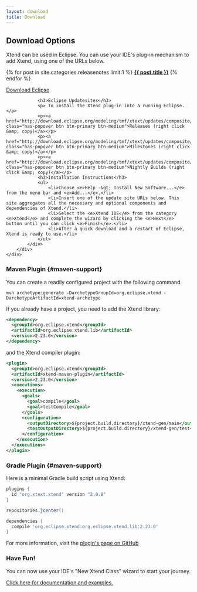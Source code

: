 ```yaml
---
layout: download
title: Download
---
```

<div>
	<div class="container">
		<div class="row">
			<div class="span12">
				<h2>Download Options</h2>
				<p>
		Xtend can be used in Eclipse. You can use your IDE's plug-in mechanism to add Xtend, using one of the URLs below.
				</p>
				<p>
				{% for post in site.categories.releasenotes limit:1 %}
					<strong><a href="releasenotes.html">{{ post.title }}</a></strong>
				{% endfor %}
				</p>
			</div>
		</div>
		<div class="row">
			<div class="span12">
				<a href="https://www.eclipse.org/downloads/" target="_blank" class="has-popover btn btn-success btn-large pull_left">Download Eclipse</a>

				<h3>Eclipse Updatesites</h3>
				<p> To install the Xtend plug-in into a running Eclipse.</p>
				<p><a href="http://download.eclipse.org/modeling/tmf/xtext/updates/composite/releases/" class="has-popover btn btn-primary btn-medium">Releases (right click &amp; copy)</a></p>
				<p><a href="http://download.eclipse.org/modeling/tmf/xtext/updates/composite/milestones/" class="has-popover btn btn-primary btn-medium">Milestones (right click &amp; copy)</a></p>
				<p><a href="http://download.eclipse.org/modeling/tmf/xtext/updates/composite/latest/" class="has-popover btn btn-primary btn-medium">Nightly Builds (right click &amp; copy)</a></p>
				<h3>Installation Instructions</h3>
				<ul>
					<li>Choose <e>Help -&gt; Install New Software...</e> from the menu bar and <e>Add...</e>.</li>
					<li>Insert one of the update site URLs below. This site aggregates all the necessary and optional components and dependencies of Xtend.</li>
					<li>Select the <e>Xtend IDE</e> from the category <e>Xtend</e> and complete the wizard by clicking the <e>Next</e> button until you can click <e>Finish</e>.</li>
					<li>After a quick download and a restart of Eclipse, Xtend is ready to use.</li>
				</ul>
			</div>
		</div>
	</div>
</div>

### Maven Plugin {#maven-support}

You can create a readily configured project with the following command.

```
mvn archetype:generate -DarchetypeGroupId=org.eclipse.xtend -DarchetypeArtifactId=xtend-archetype
```

If you already have a project, you need to add the Xtend library:

```xml
<dependency>
  <groupId>org.eclipse.xtend</groupId>
  <artifactId>org.eclipse.xtend.lib</artifactId>
  <version>2.23.0</version>
</dependency>
```

and the Xtend compiler plugin:

```xml
<plugin>
  <groupId>org.eclipse.xtend</groupId>
  <artifactId>xtend-maven-plugin</artifactId>
  <version>2.23.0</version>
  <executions>
    <execution>
      <goals>
        <goal>compile</goal>
        <goal>testCompile</goal>
      </goals>
      <configuration>
        <outputDirectory>${project.build.directory}/xtend-gen/main</outputDirectory>
        <testOutputDirectory>${project.build.directory}/xtend-gen/test</testOutputDirectory>
      </configuration>
    </execution>
  </executions>
</plugin>
```

### Gradle Plugin {#maven-support}

Here is a minimal Gradle build script using Xtend:

```groovy
plugins {
  id "org.xtext.xtend" version "2.0.8"
}

repositories.jcenter()

dependencies {
  compile 'org.eclipse.xtend:org.eclipse.xtend.lib:2.23.0'
}
```

For more information, visit the [plugin's page on GitHub](https://github.com/xtext/xtend-gradle-plugin)

### Have Fun!

You can now use your IDE's "New Xtend Class" wizard to start your journey.

[Click here for documentation and examples.](documentation/101_gettingstarted.html)
